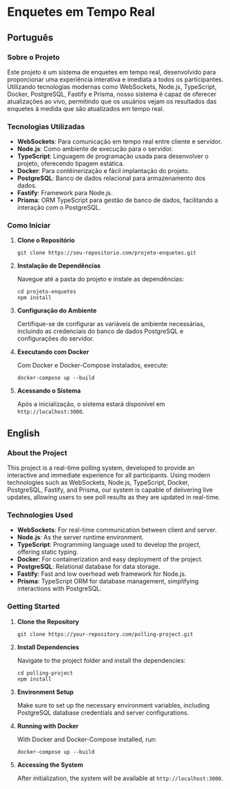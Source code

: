 
# Enquetes em Tempo Real

## Português

### Sobre o Projeto

Este projeto é um sistema de enquetes em tempo real, desenvolvido para proporcionar uma experiência interativa e imediata a todos os participantes. Utilizando tecnologias modernas como WebSockets, Node.js, TypeScript, Docker, PostgreSQL, Fastify e Prisma, nosso sistema é capaz de oferecer atualizações ao vivo, permitindo que os usuários vejam os resultados das enquetes à medida que são atualizados em tempo real.

### Tecnologias Utilizadas

- **WebSockets**: Para comunicação em tempo real entre cliente e servidor.
- **Node.js**: Como ambiente de execução para o servidor.
- **TypeScript**: Linguagem de programação usada para desenvolver o projeto, oferecendo tipagem estática.
- **Docker**: Para contêinerização e fácil implantação do projeto.
- **PostgreSQL**: Banco de dados relacional para armazenamento dos dados.
- **Fastify**: Framework  para Node.js.
- **Prisma**: ORM TypeScript para gestão de banco de dados, facilitando a interação com o PostgreSQL.

### Como Iniciar

1. **Clone o Repositório**
   
   ```
   git clone https://seu-repositorio.com/projeto-enquetes.git
   ```

2. **Instalação de Dependências**
   
   Navegue até a pasta do projeto e instale as dependências:
   
   ```
   cd projeto-enquetes
   npm install
   ```

3. **Configuração do Ambiente**

   Certifique-se de configurar as variáveis de ambiente necessárias, incluindo as credenciais do banco de dados PostgreSQL e configurações do servidor.

4. **Executando com Docker**

   Com Docker e Docker-Compose instalados, execute:
   
   ```
   docker-compose up --build
   ```

5. **Acessando o Sistema**

   Após a inicialização, o sistema estará disponível em `http://localhost:3000`.

## English

### About the Project

This project is a real-time polling system, developed to provide an interactive and immediate experience for all participants. Using modern technologies such as WebSockets, Node.js, TypeScript, Docker, PostgreSQL, Fastify, and Prisma, our system is capable of delivering live updates, allowing users to see poll results as they are updated in real-time.

### Technologies Used

- **WebSockets**: For real-time communication between client and server.
- **Node.js**: As the server runtime environment.
- **TypeScript**: Programming language used to develop the project, offering static typing.
- **Docker**: For containerization and easy deployment of the project.
- **PostgreSQL**: Relational database for data storage.
- **Fastify**: Fast and low overhead web framework for Node.js.
- **Prisma**: TypeScript ORM for database management, simplifying interactions with PostgreSQL.

### Getting Started

1. **Clone the Repository**
   
   ```
   git clone https://your-repository.com/polling-project.git
   ```

2. **Install Dependencies**
   
   Navigate to the project folder and install the dependencies:
   
   ```
   cd polling-project
   npm install
   ```

3. **Environment Setup**

   Make sure to set up the necessary environment variables, including PostgreSQL database credentials and server configurations.

4. **Running with Docker**

   With Docker and Docker-Compose installed, run:
   
   ```
   docker-compose up --build
   ```

5. **Accessing the System**

   After initialization, the system will be available at `http://localhost:3000`.

